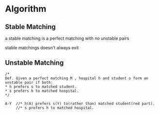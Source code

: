 # Algorithm
## Stable Matching
a stable matching is a perfect matching with no unstable pairs

stable matchings doesn't always exit

## Unstable Matching
```
/*
Def. Given a perfect matching M , hospital h and student s form an unstable pair if both: 
* h prefers s to matched student. 
* s prefers h to matched hospital.
*/

A-Y  //* h(A) prefers s(Y) to(rather than) matched student(red part).
     //* s prefers h to matched hospital.


     
     

```

